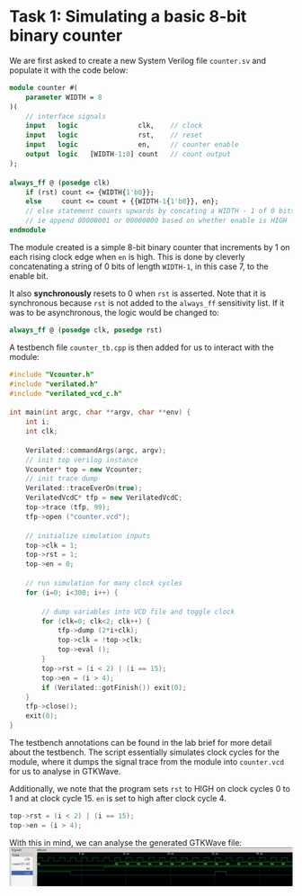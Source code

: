 # Task 1: Simulating a basic 8-bit binary counter

We are first asked to create a new System Verilog file `counter.sv` and populate it with the code below:

```SystemVerilog
module counter #(
    parameter WIDTH = 8
)(
    // interface signals
    input   logic               clk,    // clock
    input   logic               rst,    // reset
    input   logic               en,     // counter enable
    output  logic   [WIDTH-1:0] count   // count output
);

always_ff @ (posedge clk)
    if (rst) count <= {WIDTH{1'b0}};
    else     count <= count + {{WIDTH-1{1'b0}}, en};
    // else statement counts upwards by concating a WIDTH - 1 of 0 bits to en
    // ie append 00000001 or 00000000 based on whether enable is HIGH
endmodule
```

The module created is a simple 8-bit binary counter that increments by 1 on each rising clock edge when `en` is high. This is done by cleverly concatenating a string of 0 bits of length `WIDTH-1`, in this case 7, to the enable bit.

It also **synchronously** resets to 0 when `rst` is asserted. Note that it is synchronous because `rst` is not added to the `always_ff` sensitivity list. If it was to be asynchronous, the logic would be changed to:
```SystemVerilog
always_ff @ (posedge clk, posedge rst)
```

A testbench file `counter_tb.cpp` is then added for us to interact with the module:
```C++
#include "Vcounter.h"
#include "verilated.h"
#include "verilated_vcd_c.h"

int main(int argc, char **argv, char **env) {
    int i;
    int clk;

    Verilated::commandArgs(argc, argv);
    // init top verilog instance
    Vcounter* top = new Vcounter;
    // init trace dump
    Verilated::traceEverOn(true);
    VerilatedVcdC* tfp = new VerilatedVcdC;
    top->trace (tfp, 99);
    tfp->open ("counter.vcd");

    // initialize simulation inputs
    top->clk = 1;
    top->rst = 1;
    top->en = 0;

    // run simulation for many clock cycles
    for (i=0; i<300; i++) {

        // dump variables into VCD file and toggle clock
        for (clk=0; clk<2; clk++) {
            tfp->dump (2*i+clk);
            top->clk = !top->clk;
            top->eval ();
        }
        top->rst = (i < 2) | (i == 15);
        top->en = (i > 4);
        if (Verilated::gotFinish()) exit(0);
    }
    tfp->close();
    exit(0);
}
```

The testbench annotations can be found in the lab brief for more detail about the testbench. The script essentially simulates clock cycles for the module, where it dumps the signal trace from the module into `counter.vcd` for us to analyse in GTKWave.

Additionally, we note that the program sets `rst` to HIGH on clock cycles 0 to 1 and at clock cycle 15. `en` is set to high after clock cycle 4.

```C++
top->rst = (i < 2) | (i == 15);
top->en = (i > 4);
```

With this in mind, we can analyse the generated GTKWave file:
![wave](img/wave.png)